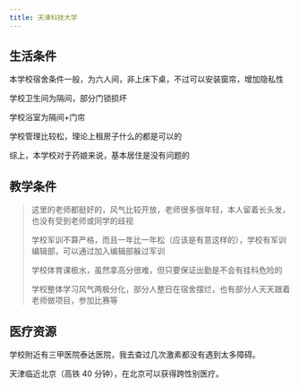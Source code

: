 ```yaml
---
title: 天津科技大学
---
```


## 生活条件

本学校宿舍条件一般，为六人间，非上床下桌，不过可以安装窗帘，增加隐私性

学校卫生间为隔间，部分门锁损坏

学校浴室为隔间+门帘

学校管理比较松，理论上租房子什么的都是可以的

综上，本学校对于药娘来说，基本居住是没有问题的

## 教学条件

>这里的老师都挺好的，风气比较开放，老师很多很年轻，本人留着长头发，也没有受到老师或同学的歧视
>
>学校军训不算严格，而且一年比一年松（应该是有意这样的），学校有军训编辑部，可以通过加入编辑部躲过军训
>
>学校体育课极水，虽然拿高分很难，但只要保证出勤是不会有挂科危险的
>
>学校整体学习风气两极分化，部分人整日在宿舍摆烂，也有部分人天天跟着老师做项目，参加比赛等

## 医疗资源

学校附近有三甲医院泰达医院，我去查过几次激素都没有遇到太多障碍。

天津临近北京（高铁 40 分钟），在北京可以获得跨性别医疗。
